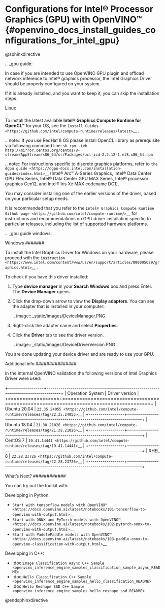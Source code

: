 # Configurations for Intel® Processor Graphics (GPU) with OpenVINO™ {#openvino_docs_install_guides_configurations_for_intel_gpu}


@sphinxdirective

.. _gpu guide:


In case if you are intended to use OpenVINO GPU plugin and offload network inference to Intel® graphics processor, the Intel Graphics Driver should be properly configured on your system.

If it is already installed, and you want to keep it, you can skip the installation steps.

Linux
#####

To install the latest available **Intel® Graphics Compute Runtime for OpenCL™** for your OS, see the `Install Guides <https://github.com/intel/compute-runtime/releases/latest>`__ .

.. note::
   If you use RedHat 8 OS please install OpenCL library as prerequisite via following command line: ``sh rpm -ivh http://mirror.centos.org/centos/8-stream/AppStream/x86_64/os/Packages/ocl-icd-2.2.12-1.el8.x86_64.rpm``

.. note::
   For instructions specific to discrete graphics platforms, refer to `the dgpu guide <https://dgpu-docs.intel.com/installation-guides/index.html>`__ (Intel® Arc™ A-Series Graphics, Intel® Data Center GPU Flex Series, Intel® Data Center GPU MAX Series, Intel® processor graphics Gen12, and Intel® Iris Xe MAX codename DG1).

You may consider installing one of the earlier versions of the driver, based on your particular setup needs.

It is recommended that you refer to the `Intel® Graphics Compute Runtime Github page <https://github.com/intel/compute-runtime/>`__ for instructions and recommendations on GPU driver installation specific to particular releases, including the list of supported hardware platforms.


.. _gpu guide windows:


Windows
#######

To install the Intel Graphics Driver for Windows on your hardware, please proceed with the `instruction <https://www.intel.com/content/www/us/en/support/articles/000005629/graphics.html>`__ . 

To check if you have this driver installed:

1. Type **device manager** in your **Search Windows** box and press Enter. The **Device Manager** opens.
2. Click the drop-down arrow to view the **Display adapters**. You can see the adapter that is installed in your computer:  

   .. image:: _static/images/DeviceManager.PNG

3. Right-click the adapter name and select **Properties**.
4. Click the **Driver** tab to see the driver version.  

   .. image:: _static/images/DeviceDriverVersion.PNG

You are done updating your device driver and are ready to use your GPU.

Additional info
###############

In the internal OpenVINO validation the following versions of Intel Graphics Driver were used:

+------------------+-------------------------------------------------------------------------------------+
| Operation System | Driver version                                                                      |
+==================+=====================================================================================+
| Ubuntu 20.04     | `22.35.24055 <https://github.com/intel/compute-runtime/releases/tag/22.35.24055>`__ |
+------------------+-------------------------------------------------------------------------------------+
| Ubuntu 18.04     | `21.38.21026 <https://github.com/intel/compute-runtime/releases/tag/21.38.21026>`__ |
+------------------+-------------------------------------------------------------------------------------+
| CentOS 7         | `19.41.14441 <https://github.com/intel/compute-runtime/releases/tag/19.41.14441>`__ |
+------------------+-------------------------------------------------------------------------------------+
| RHEL 8           | `22.28.23726 <https://github.com/intel/compute-runtime/releases/tag/22.28.23726>`__ |
+------------------+-------------------------------------------------------------------------------------+


What’s Next?
############

You can try out the toolkit with:

Developing in Python:

* `Start with tensorflow models with OpenVINO™ <https://docs.openvino.ai/latest/notebooks/101-tensorflow-to-openvino-with-output.html>`__
* `Start with ONNX and PyTorch models with OpenVINO™ <https://docs.openvino.ai/latest/notebooks/102-pytorch-onnx-to-openvino-with-output.html>`__
* `Start with PaddlePaddle models with OpenVINO™ <https://docs.openvino.ai/latest/notebooks/103-paddle-onnx-to-openvino-classification-with-output.html>`__

Developing in C++:

* :doc:`Image Classification Async C++ Sample <openvino_inference_engine_samples_classification_sample_async_README>`
* :doc:`Hello Classification C++ Sample <openvino_inference_engine_samples_hello_classification_README>`
* :doc:`Hello Reshape SSD C++ Sample <openvino_inference_engine_samples_hello_reshape_ssd_README>`


@endsphinxdirective


